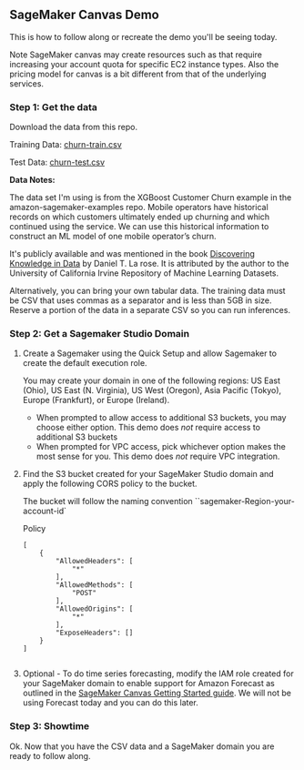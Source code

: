 ## SageMaker Canvas Demo



This is how to follow along or recreate the demo you'll be seeing today.



Note SageMaker canvas may create resources such as that require increasing your account quota for specific EC2 instance types. Also the pricing model for canvas is a bit different from that of the underlying services.



### Step 1: Get the data

Download the data from this repo. 

Training Data: [churn-train.csv](https://github.com/heiwad/sagemaker-canvas-demo/blob/main/churn-test.csv)

Test Data: [churn-test.csv](https://github.com/heiwad/sagemaker-canvas-demo/blob/main/churn-test.csv)



**Data Notes:**

The data set I'm using is from the XGBoost Customer Churn example in the amazon-sagemaker-examples repo. Mobile operators have historical records on which customers ultimately ended up churning and which continued using the service. We can use this historical information to construct an ML model of one mobile operator’s churn.

It's publicly available and was mentioned in the book [Discovering Knowledge in Data](https://www.amazon.com/dp/0470908742/) by Daniel T. La rose. It is attributed by the author to the University of California Irvine Repository of Machine Learning Datasets. 

Alternatively, you can bring your own tabular data. The training data must be CSV that uses commas as a separator and is less than 5GB in size. Reserve a portion of the data in a separate CSV so you can run inferences. 

### Step 2: Get a Sagemaker Studio Domain

1. Create a Sagemaker using the Quick Setup and allow Sagemaker to create the default execution role.

   You may create your domain in one of the following regions: US East (Ohio), US East (N. Virginia), US West (Oregon), Asia Pacific (Tokyo), Europe (Frankfurt), or Europe (Ireland).
   
   - When prompted to allow access to additional S3 buckets, you may choose either option. This demo does *not* require access to additional S3 buckets
   - When prompted for VPC access, pick whichever option makes the most sense for you. This demo does *not* require VPC integration. 

2. Find the S3 bucket created for your SageMaker Studio domain and apply the following CORS policy to the bucket. 

   The bucket will follow the naming convention ``sagemaker-Region-your-account-id`

   Policy

   ```
   [
       {
           "AllowedHeaders": [
               "*"
           ],
           "AllowedMethods": [
               "POST"
           ],
           "AllowedOrigins": [
               "*"
           ],
           "ExposeHeaders": []
       }
   ]
      
   ```

   

3. Optional - To do time series forecasting, modify the IAM role created for your SageMaker domain to enable support for Amazon Forecast as outlined in the [SageMaker Canvas Getting Started guide](https://docs.aws.amazon.com/sagemaker/latest/dg/canvas-getting-started.html). We will not be using Forecast today and you can do this later. 



### Step 3: Showtime

Ok. Now that you have the CSV data and a SageMaker domain you are ready to follow along. 

